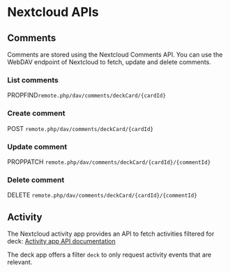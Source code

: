 # Nextcloud APIs

## Comments

Comments are stored using the Nextcloud Comments API. You can use the WebDAV endpoint of Nextcloud to fetch, update and delete comments.

### List comments

PROPFIND`remote.php/dav/comments/deckCard/{cardId}`

### Create comment

POST `remote.php/dav/comments/deckCard/{cardId}`

### Update comment

PROPPATCH `remote.php/dav/comments/deckCard/{cardId}/{commentId}`

### Delete comment

DELETE `remote.php/dav/comments/deckCard/{cardId}/{commentId}`

## Activity

The Nextcloud activity app provides an API to fetch activities filtered for deck: [Activity app API documentation](https://github.com/nextcloud/activity/blob/master/docs/endpoint-v2.md)

The deck app offers a filter `deck` to only request activity events that are relevant.
